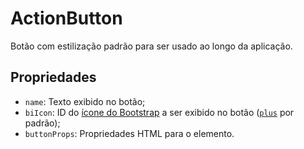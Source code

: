 # ActionButton
Botão com estilização padrão para ser usado ao longo da aplicação.

## Propriedades
- `name`: Texto exibido no botão;
- `biIcon`: ID do [ícone do Bootstrap](https://icons.getbootstrap.com/) a ser exibido no botão ([`plus`](https://icons.getbootstrap.com/icons/plus/) por padrão);
- `buttonProps`: Propriedades HTML para o elemento.
